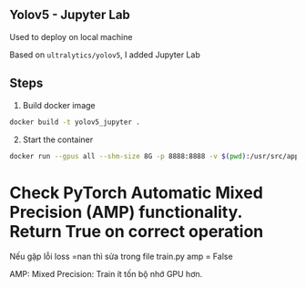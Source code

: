 ## Yolov5 - Jupyter Lab
Used to deploy on local machine

Based on `ultralytics/yolov5`, I added Jupyter Lab


## Steps
1. Build docker image
```bash
docker build -t yolov5_jupyter .
```

2. Start the container
```bash
docker run --gpus all --shm-size 8G -p 8888:8888 -v $(pwd):/usr/src/app yolov5_jupyter
```


# Check PyTorch Automatic Mixed Precision (AMP) functionality. Return True on correct operation
Nếu gặp lỗi loss =nan thì sửa trong file train.py amp = False

AMP: Mixed Precision: Train ít tốn bộ nhớ GPU hơn. 